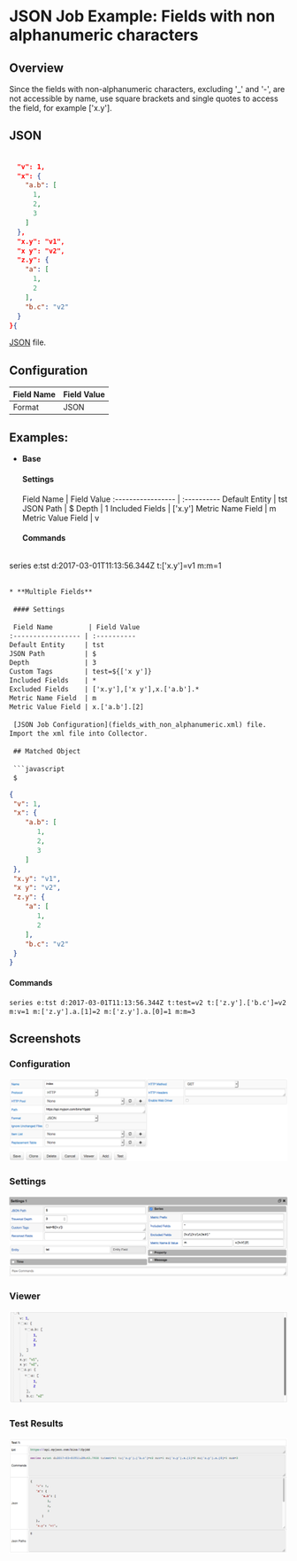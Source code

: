 # JSON Job Example: Fields with non alphanumeric characters

## Overview

Since the fields with non-alphanumeric characters, excluding '_' and '-', are not accessible by name, use square brackets and single quotes to access the field, for example ['x.y'].

## JSON

```json

  "v": 1,
  "x": {
    "a.b": [
      1,
      2,
      3
    ]
  },
  "x.y": "v1",
  "x y": "v2",
  "z.y": {
    "a": [
      1,
      2
    ],
    "b.c": "v2"
  }
}{
```

[JSON](fields_with_non_alphanumeric.json) file.

## Configuration

Field Name | Field Value
:--------- | :----------
Format     | JSON

## Examples:

* **Base**

  #### Settings

  Field Name         | Field Value
:----------------- | :----------
Default Entity     | tst
JSON Path          | $
Depth              | 1
Included Fields    | ['x.y']
Metric Name Field  | m
Metric Value Field | v

  #### Commands

   ```ls
 series e:tst d:2017-03-01T11:13:56.344Z t:['x.y']=v1 m:m=1
 ```

* **Multiple Fields**

  #### Settings

  Field Name         | Field Value
:----------------- | :----------
Default Entity     | tst
JSON Path          | $
Depth              | 3
Custom Tags        | test=${['x y']}
Included Fields    | *
Excluded Fields    | ['x.y'],['x y'],x.['a.b'].*
Metric Name Field  | m
Metric Value Field | x.['a.b'].[2]

  [JSON Job Configuration](fields_with_non_alphanumeric.xml) file. Import the xml file into Collector.

  ## Matched Object

  ```javascript
  $
  ```

  ```json
  {
   "v": 1,
   "x": {
      "a.b": [
         1,
         2,
         3
      ]
   },
   "x.y": "v1",
   "x y": "v2",
   "z.y": {
      "a": [
         1,
         2
      ],
      "b.c": "v2"
   }
  }
  ```

  #### Commands

  ```ls
  series e:tst d:2017-03-01T11:13:56.344Z t:test=v2 t:['z.y'].['b.c']=v2 m:v=1 m:['z.y'].a.[1]=2 m:['z.y'].a.[0]=1 m:m=3
  ```

## Screenshots

### Configuration
![](images/configuration.png)

### Settings
![](images/settings.png)

### Viewer
![](images/viewer.png)

### Test Results
![](images/test_results.png)
